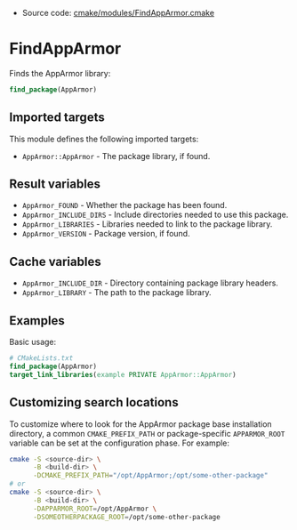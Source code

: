 <!-- This is auto-generated file. -->
* Source code: [cmake/modules/FindAppArmor.cmake](https://github.com/petk/php-build-system/blob/master/cmake/cmake/modules/FindAppArmor.cmake)

# FindAppArmor

Finds the AppArmor library:

```cmake
find_package(AppArmor)
```

## Imported targets

This module defines the following imported targets:

* `AppArmor::AppArmor` - The package library, if found.

## Result variables

* `AppArmor_FOUND` - Whether the package has been found.
* `AppArmor_INCLUDE_DIRS` - Include directories needed to use this package.
* `AppArmor_LIBRARIES` - Libraries needed to link to the package library.
* `AppArmor_VERSION` - Package version, if found.

## Cache variables

* `AppArmor_INCLUDE_DIR` - Directory containing package library headers.
* `AppArmor_LIBRARY` - The path to the package library.

## Examples

Basic usage:

```cmake
# CMakeLists.txt
find_package(AppArmor)
target_link_libraries(example PRIVATE AppArmor::AppArmor)
```

## Customizing search locations

To customize where to look for the AppArmor package base
installation directory, a common `CMAKE_PREFIX_PATH` or
package-specific `APPARMOR_ROOT` variable can be set at
the configuration phase. For example:

```sh
cmake -S <source-dir> \
      -B <build-dir> \
      -DCMAKE_PREFIX_PATH="/opt/AppArmor;/opt/some-other-package"
# or
cmake -S <source-dir> \
      -B <build-dir> \
      -DAPPARMOR_ROOT=/opt/AppArmor \
      -DSOMEOTHERPACKAGE_ROOT=/opt/some-other-package
```
